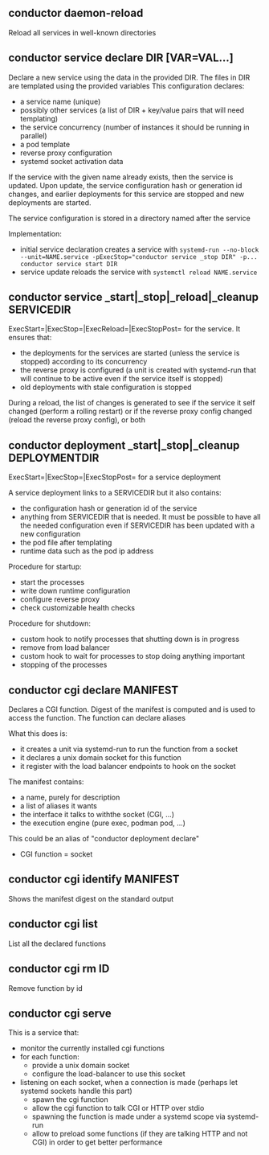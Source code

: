 conductor daemon-reload
-----------------------

Reload all services in well-known directories

conductor service declare DIR [VAR=VAL...]
------------------------------------------

Declare a new service using the data in the provided DIR.
The files in DIR are templated using the provided variables
This configuration declares:

- a service name (unique)
- possibly other services (a list of DIR + key/value pairs that will need templating)
- the service concurrency (number of instances it should be running in parallel)
- a pod template
- reverse proxy configuration
- systemd socket activation data

If the service with the given name already exists, then the service is updated. Upon update, the service configuration hash or generation id changes, and earlier deployments for this service are stopped and new deployments are started.

The service configuration is stored in a directory named after the service

Implementation:
- initial service declaration creates a service with `systemd-run --no-block --unit=NAME.service -pExecStop="conductor service _stop DIR" -p... conductor service start DIR`
- service update reloads the service with `systemctl reload NAME.service`



conductor service _start|_stop|_reload|_cleanup SERVICEDIR
----------------------------------------------------------

ExecStart=|ExecStop=|ExecReload=|ExecStopPost= for the service. It ensures that:

- the deployments for the services are started (unless the service is stopped) according to its concurrency
- the reverse proxy is configured (a unit is created with systemd-run that will continue to be active even if the service itself is stopped)
- old deployments with stale configuration is stopped

During a reload, the list of changes is generated to see if the service it self changed (perform a rolling restart) or if the reverse proxy config changed (reload the reverse proxy config), or both


conductor deployment _start|_stop|_cleanup DEPLOYMENTDIR
--------------------------------------------------------

ExecStart=|ExecStop=|ExecStopPost= for a service deployment

A service deployment links to a SERVICEDIR but it also contains:
- the configuration hash or generation id of the service
- anything from SERVICEDIR that is needed. It must be possible to have all the needed configuration even if SERVICEDIR has been updated with a new configuration
- the pod file after templating
- runtime data such as the pod ip address

Procedure for startup:
- start the processes
- write down runtime configuration
- configure reverse proxy
- check customizable health checks

Procedure for shutdown:
- custom hook to notify processes that shutting down is in progress
- remove from load balancer
- custom hook to wait for processes to stop doing anything important
- stopping of the processes


conductor cgi declare MANIFEST
------------------------------

Declares a CGI function.
Digest of the manifest is computed and is used to access the function.
The function can declare aliases

What this does is:
- it creates a unit via systemd-run to run the function from a socket
- it declares a unix domain socket for this function
- it register with the load balancer endpoints to hook on the socket

The manifest contains:
- a name, purely for description
- a list of aliases it wants
- the interface it talks to withthe socket (CGI, ...)
- the execution engine (pure exec, podman pod, ...)

This could be an alias of "conductor deployment declare"

- CGI function = socket


conductor cgi identify MANIFEST
-------------------------------

Shows the manifest digest on the standard output


conductor cgi list
------------------

List all the declared functions


conductor cgi rm ID
-------------------

Remove function by id

conductor cgi serve
-------------------

This is a service that:

- monitor the currently installed cgi functions
- for each function:
    - provide a unix domain socket
    - configure the load-balancer to use this socket
- listening on each socket, when a connection is made
  (perhaps let systemd sockets handle this part)
    - spawn the cgi function
    - allow the cgi function to talk CGI or HTTP over stdio
    - spawning the function is made under a systemd scope via systemd-run
    - allow to preload some functions (if they are talking HTTP and not CGI) in
      order to get better performance

